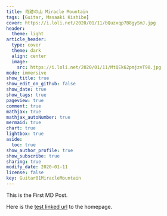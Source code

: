 ```yaml
---
title: 奇跡の山 Miracle Mountain
tags: [Guitar, Masaaki Kishibe]
cover: https://i.loli.net/2020/01/11/bQuzxqp7B8gySmJ.jpg
header:
  theme: light
article_header:
  type: cover
  theme: dark
  align: center
  image:
    src: https://i.loli.net/2020/01/11/MtQEk62pmjzvT98.jpg
mode: immersive
show_title: true
show_edit_on_github: false
show_date: true
show_tags: true
pageview: true
comment: true
mathjax: true
mathjax_autoNumber: true
mermaid: true
chart: true
lightbox: true
aside:
  toc: true
show_author_profile: true
show_subscribe: true
sharing: true
modify_date: 2020-01-11
license: false
key: Guitar01MiracleMountain
---
```


This is the First MD Post.
<!--more-->

Here is the [test linked url](https://zmei.moe) to the homepage.